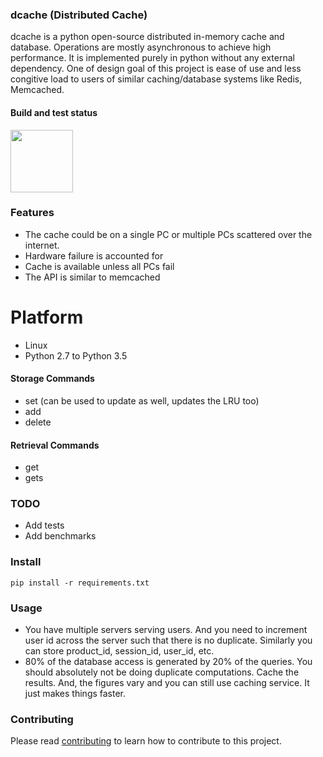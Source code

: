 ### dcache (Distributed Cache)
dcache is a python open-source distributed in-memory cache and database.
Operations are mostly asynchronous to achieve high performance.
It is implemented purely in python without any external dependency.
One of design goal of this project is ease of use and less congitive load to users of
similar caching/database systems like Redis, Memcached.

#### Build and test status
<img src="https://travis-ci.com/wasimusu/dcache.svg?branch=master" width="100">

### Features
- The cache could be on a single PC or multiple PCs scattered over the internet.
- Hardware failure is accounted for
- Cache is available unless all PCs fail
- The API is similar to memcached

# Platform
* Linux
* Python 2.7 to Python 3.5

#### Storage Commands
- set (can be used to update as well, updates the LRU too)
- add
- delete

#### Retrieval Commands
- get
- gets

### TODO
- Add tests
- Add benchmarks

### Install
```
pip install -r requirements.txt
```

### Usage
- You have multiple servers serving users.
And you need to increment user id across the server such that there is no duplicate.
Similarly you can store product_id, session_id, user_id, etc.
- 80% of the database access is generated by 20% of the queries. You should absolutely not be doing duplicate computations.
Cache the results. And, the figures vary and you can still use caching service. It just makes things faster.

### Contributing
Please read [contributing](contributing.md) to learn how to contribute to this project.